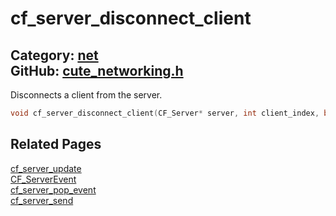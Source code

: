 [//]: # (This file is automatically generated by Cute Framework's docs parser.)
[//]: # (Do not edit this file by hand!)
[//]: # (See: https://github.com/RandyGaul/cute_framework/blob/master/samples/docs_parser.cpp)
[](../header.md ':include')

# cf_server_disconnect_client

Category: [net](/api_reference?id=net)  
GitHub: [cute_networking.h](https://github.com/RandyGaul/cute_framework/blob/master/include/cute_networking.h)  
---

Disconnects a client from the server.

```cpp
void cf_server_disconnect_client(CF_Server* server, int client_index, bool notify_client /* = true */);
```

## Related Pages

[cf_server_update](/net/cf_server_update.md)  
[CF_ServerEvent](/net/cf_serverevent.md)  
[cf_server_pop_event](/net/cf_server_pop_event.md)  
[cf_server_send](/net/cf_server_send.md)  
